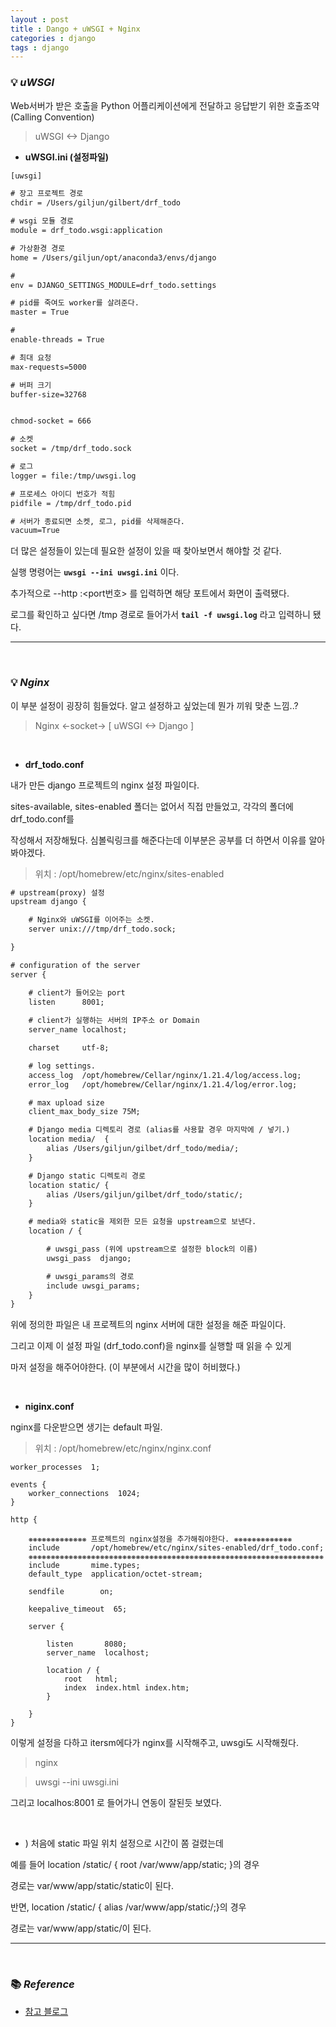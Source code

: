 ```yaml
---
layout : post
title : Dango + uWSGI + Nginx
categories : django
tags : django
---
```


### 💡 ***uWSGI***

Web서버가 받은 호출을 Python 어플리케이션에게 전달하고 응답받기 위한 호출조약(Calling Convention)

> uWSGI <-> Django

- **uWSGI.ini (설정파일)**

```txt
[uwsgi]

# 장고 프로젝트 경로
chdir = /Users/giljun/gilbert/drf_todo

# wsgi 모듈 경로
module = drf_todo.wsgi:application

# 가상환경 경로
home = /Users/giljun/opt/anaconda3/envs/django

# 
env = DJANGO_SETTINGS_MODULE=drf_todo.settings

# pid를 죽여도 worker를 살려준다.
master = True

# 
enable-threads = True

# 최대 요청
max-requests=5000

# 버퍼 크기 
buffer-size=32768


chmod-socket = 666

# 소켓
socket = /tmp/drf_todo.sock

# 로그 
logger = file:/tmp/uwsgi.log

# 프로세스 아이디 번호가 적힘
pidfile = /tmp/drf_todo.pid

# 서버가 종료되면 소켓, 로그, pid를 삭제해준다.
vacuum=True
```

더 많은 설정들이 있는데 필요한 설정이 있을 때 찾아보면서 해야할 것 같다.

실행 명령어는 **`uwsgi --ini uwsgi.ini`** 이다. 

추가적으로 --http :<port번호> 를 입력하면 해당 포트에서 화면이 출력됐다.

로그를 확인하고 싶다면 /tmp 경로로 들어가서 **`tail -f uwsgi.log`** 라고 입력하니 됐다.

---

<br>

### 💡 ***Nginx***

이 부분 설정이 굉장히 힘들었다. 알고 설정하고 싶었는데 뭔가 끼워 맞춘 느낌..?

> Nginx <-socket-> [ uWSGI <-> Django ]

<br>

- **drf_todo.conf**

내가 만든 django 프로젝트의 nginx 설정 파일이다.

sites-available, sites-enabled 폴더는 없어서 직접 만들었고, 각각의 폴더에 drf_todo.conf를 

작성해서 저장해뒀다. 심볼릭링크를 해준다는데 이부분은 공부를 더 하면서 이유를 알아봐야겠다.

> 위치 : /opt/homebrew/etc/nginx/sites-enabled

```txt
# upstream(proxy) 설정
upstream django {

    # Nginx와 uWSGI를 이어주는 소켓.
    server unix:///tmp/drf_todo.sock;

}

# configuration of the server
server {

    # client가 들어오는 port
    listen      8001;
    
    # client가 실행하는 서버의 IP주소 or Domain
    server_name localhost;

    charset     utf-8;

    # log settings.
    access_log  /opt/homebrew/Cellar/nginx/1.21.4/log/access.log;
    error_log   /opt/homebrew/Cellar/nginx/1.21.4/log/error.log;

    # max upload size
    client_max_body_size 75M;

    # Django media 디렉토리 경로 (alias를 사용할 경우 마지막에 / 넣기.)
    location media/  {
        alias /Users/giljun/gilbet/drf_todo/media/;
    }

    # Django static 디렉토리 경로
    location static/ {
        alias /Users/giljun/gilbet/drf_todo/static/;
    }

    # media와 static을 제외한 모든 요청을 upstream으로 보낸다.
    location / {

        # uwsgi_pass (위에 upstream으로 설정한 block의 이름)
        uwsgi_pass  django;

        # uwsgi_params의 경로
        include uwsgi_params;
    }
}
```

위에 정의한 파일은 내 프로젝트의 nginx 서버에 대한 설정을 해준 파일이다.

그리고 이제 이 설정 파일 (drf_todo.conf)을 nginx를 실행할 때 읽을 수 있게

마저 설정을 해주어야한다. (이 부분에서 시간을 많이 허비했다.)

<br>

- **niginx.conf**

nginx를 다운받으면 생기는 default 파일.

> 위치 : /opt/homebrew/etc/nginx/nginx.conf

```
worker_processes  1;

events {
    worker_connections  1024;
}

http {

    ❋❋❋❋❋❋❋❋❋❋❋❋❋ 프로젝트의 nginx설정을 추가해줘야한다. ❋❋❋❋❋❋❋❋❋❋❋❋❋
    include       /opt/homebrew/etc/nginx/sites-enabled/drf_todo.conf;
    ❋❋❋❋❋❋❋❋❋❋❋❋❋❋❋❋❋❋❋❋❋❋❋❋❋❋❋❋❋❋❋❋❋❋❋❋❋❋❋❋❋❋❋❋❋❋❋❋❋❋❋❋❋❋❋❋❋❋❋❋❋❋❋❋❋❋
    include       mime.types;
    default_type  application/octet-stream;

    sendfile        on;

    keepalive_timeout  65;

    server {

        listen       8080;
        server_name  localhost;

        location / {
            root   html;
            index  index.html index.htm;
        }

    }
}
```

이렇게 설정을 다하고 itersm에다가 nginx를 시작해주고, uwsgi도 시작해줬다.

> nginx

> uwsgi --ini uwsgi.ini

그리고 localhos:8001 로 들어가니 연동이 잘된듯 보였다.

<br>

+ ) 처음에 static 파일 위치 설정으로 시간이 쫌 걸렸는데 

예를 들어 location /static/ { root /var/www/app/static; }의 경우

경로는 var/www/app/static/static이 된다.

반면, location /static/ { alias /var/www/app/static/;}의 경우

경로는 var/www/app/static/이 된다.

---

<br>

### 📚 ***Reference***

- [참고 블로그](https://knot.tistory.com/97)